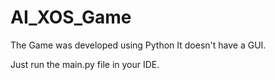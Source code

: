 # AI_XOS_Game

The Game was developed using Python
It doesn't have a GUI.

Just run the main.py file in your IDE.

